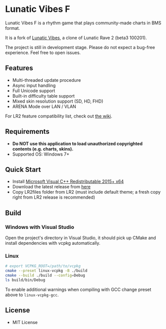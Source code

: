 # Lunatic Vibes F

Lunatic Vibes F is a rhythm game that plays community-made charts in BMS format.

It is a fork of [Lunatic Vibes](https://github.com/yaasdf/lunaticvibes), a clone of Lunatic Rave 2 (beta3 100201).

The project is still in development stage. Please do not expect a bug-free experience. Feel free to open issues.

## Features

-   Multi-threaded update procedure
-   Async input handling
-   Full Unicode support
-   Built-in difficulty table support
-   Mixed skin resolution support (SD, HD, FHD)
-   ARENA Mode over LAN / VLAN

For LR2 feature compatibility list, check out [the wiki](https://github.com/yaasdf/lunaticvibes/wiki/LR2-Features-Compatibility).

## Requirements

-   **Do NOT use this application to load unauthorized copyrighted contents (e.g. charts, skins).**
-   Supported OS: Windows 7+

## Quick Start

-   Install [Microsoft Visual C++ Redistributable 2015+ x64](https://aka.ms/vs/17/release/vc_redist.x64.exe)
-   Download the latest release from [here](https://github.com/chown2/lunaticvibesf/releases)
-   Copy LR2files folder from LR2 (must include default theme; a fresh copy right from LR2 release is recommended)

## Build

### Windows with Visual Studio

Open the project's directory in Visual Studio, it should pick up CMake and install dependencies with vcpkg
automatically.

### Linux

```sh
# export VCPKG_ROOT=/path/to/vcpkg
cmake --preset linux-vcpkg -B ./build
cmake --build ./build --config=Debug
ls build/bin/Debug
```

To enable additional warnings when compiling with GCC change preset above to `linux-vcpkg-gcc`.

## License

-   MIT License
